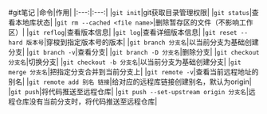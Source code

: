 #git笔记
|命令|作用|
|:---:|:---:|
|`git init`|git获取目录管理权限|
|`git status`|查看本地库状态|
|`git rm --cached <file name>`|删除暂存区的文件（不影响工作区）|
|`git reflog`|查看版本信息|
|`git log`|查看详细版本信息|
|`git reset --hard 版本号`|穿梭到指定版本号的版本|
|`git branch 分支名`|以当前分支为基础创建分支|
|`git branch -v`|查看分支|
|`git branch -D 分支名`|删除分支|
|`git checkout 分支名`|切换分支|
|`git checkout -b 分支名`|以当前分支为基础创建分支|
|`git merge 分支名`|把指定分支合并到当前分支上|
|`git remote -v`|查看当前远程地址的别名|
|`git remote add 别名 链接`|给对应的远程库链接创建别名，默认为origin|
|`git push`|将代码推送至远程仓库|
|`git push --set-upstream origin 分支名`|远程仓库没有当前分支时，将代码推送至远程仓库|
